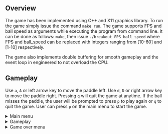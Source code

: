 ## Overview

The game has been implemented using C++ and X11 graphics library. To run the game simply issue the command `make run`. The game supports FPS and ball speed as arguments while executing the program from command line. It can be done as follows:
`make`, then issue `./breakout FPS ball_speed` where FPS and ball_speed can be replaced with integers ranging from [10-60] and [1-10] respectively.

The game also implements double buffering for smooth gameplay and the event loop in engineered to not overload the CPU.

## Gameplay
Use `a`, `A` or left arrow key to move the paddle left. 
Use `d`, `D` or right arrow key to move the paddle right.
Pressing `q` will quit the game at anytime. If the ball misses the paddle, the user will be prompted to press `p` to play again or `q` to quit the game.
User can press `p` on the main menu to start the game.

<details>
<summary>Main menu </summary>

![image](/uploads/0739e22c7b10ec602f9eb5aedef6c1f8/image.png)

</details>

<details>
<summary>Gameplay</summary>

![image](/uploads/be065553830ce9b0265c2b8754180dfa/image.png)

</details>

<details>
<summary>Game over menu </summary>

![image](/uploads/bfb7fd0481ef26744f4b9dd3bc447cfa/image.png)


</details>
